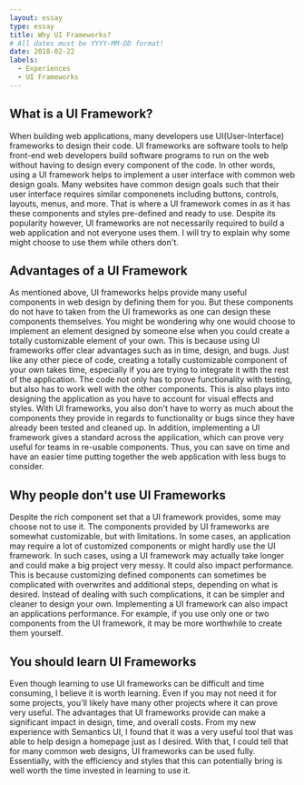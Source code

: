 ```yaml
---
layout: essay
type: essay
title: Why UI Frameworks? 
# All dates must be YYYY-MM-DD format!
date: 2018-02-22
labels:
  - Experiences
  - UI Frameworks
---
```


## What is a UI Framework?
When building web applications, many developers use UI(User-Interface) frameworks to design their code. UI frameworks are software tools to help front-end web developers build software programs to run on the web without having to design every component of the code. In other words, using a UI framework helps to implement a user interface with common web design goals. Many websites have common design goals such that their user interface requires similar componenets including buttons, controls, layouts, menus, and more. That is where a UI framework comes in as it has these components and styles pre-defined and ready to use. Despite its popularity however, UI frameworks are not necessarily required to build a web application and not everyone uses them. I will try to explain why some might choose to use them while others don't. 

## Advantages of a UI Framework
As mentioned above, UI frameworks helps provide many useful components in web design by defining them for you. But these components do not have to taken from the UI frameworks as one can design these components themselves. You might be wondering why one would choose to implement an element designed by someone else when you could create a totally customizable element of your own. This is because using UI frameworks offer clear advantages such as in time, design, and bugs. Just like any other piece of code, creating a totally customizable component of your own takes time, especially if you are trying to integrate it with the rest of the application. The code not only has to prove functionality with testing, but also has to work well with the other components. This is also plays into designing the application as you have to account for visual effects and styles. With UI frameworks, you also don't have to worry as much about the components they provide in regards to functionality or bugs since they have already been tested and cleaned up. In addition, implementing a UI framework gives a standard across the application, which can prove very useful for teams in re-usable components. Thus, you can save on time and have an easier time putting together the web application with less bugs to consider. 

## Why people don't use UI Frameworks
Despite the rich component set that a UI framework provides, some may choose not to use it. The components provided by UI frameworks are somewhat customizable, but with limitations. In some cases, an application may require a lot of customized components or might hardly use the UI framework. In such cases, using a UI framework may actually take longer and could make a big project very messy. It could also impact performance. This is because customizing defined components can sometimes be complicated with overwrites and additional steps, depending on what is desired. Instead of dealing with such complications, it can be simpler and cleaner to design your own. Implementing a UI framework can also impact an applications performance. For example, if you use only one or two components from the UI framework, it may be more worthwhile to create them yourself.

## You should learn UI Frameworks
Even though learning to use UI frameworks can be difficult and time consuming, I believe it is worth learning. Even if you may not need it for some projects, you'll likely have many other projects where it can prove very useful. The advantages that UI frameworks provide can make a significant impact in design, time, and overall costs. From my new experience with Semantics UI, I found that it was a very useful tool that was able to help design a homepage just as I desired. With that, I could tell that for many common web designs, UI frameworks can be used fully. Essentially, with the efficiency and styles that this can potentially bring is well worth the time invested in learning to use it.
